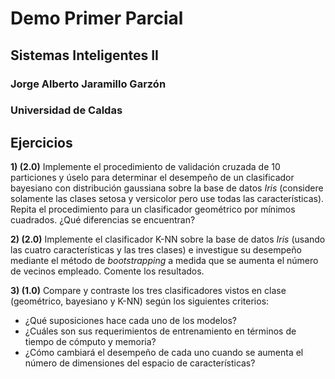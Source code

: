 # **Demo Primer Parcial**

## **Sistemas Inteligentes II**
### **Jorge Alberto Jaramillo Garzón**
### **Universidad de Caldas**

## Ejercicios

**1) (2.0)** Implemente el procedimiento de validación cruzada de 10 particiones y úselo para determinar el desempeño de un clasificador bayesiano con distribución gaussiana sobre la base de datos *Iris* (considere solamente las clases setosa y versicolor pero use todas las características). Repita el procedimiento para un clasificador geométrico por mínimos cuadrados. ¿Qué diferencias se encuentran?

**2) (2.0)** Implemente el clasificador K-NN sobre la base de datos *Iris* (usando las cuatro características y las tres clases) e investigue su desempeño mediante el método de *bootstrapping* a medida que se aumenta el número de vecinos empleado. Comente los resultados.

**3) (1.0)** Compare y contraste los tres clasificadores vistos en clase (geométrico, bayesiano y K-NN) según los siguientes criterios:
- ¿Qué suposiciones hace cada uno de los modelos?
- ¿Cuáles son sus requerimientos de entrenamiento en términos de tiempo de cómputo y memoria?
- ¿Cómo cambiará el desempeño de cada uno cuando se aumenta el número de dimensiones del espacio de características?